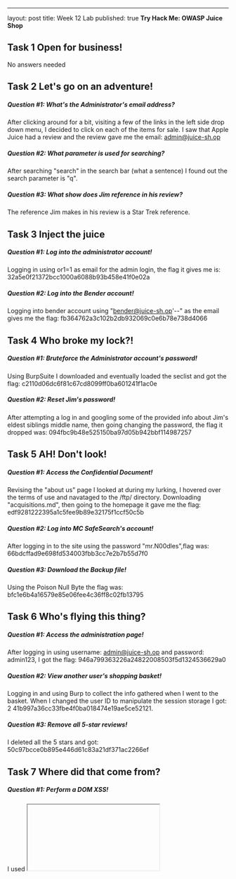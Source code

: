 ---
layout: post
title: Week 12 Lab
published: true
**Try Hack Me: OWASP Juice Shop**

## Task 1  Open for business!
No answers needed

## Task 2  Let's go on an adventure!

##### Question #1: What's the Administrator's email address?
After clicking around for a bit, visiting a few of the links in the left side drop down menu, I decided to click on each of the items for sale. I saw that Apple Juice had a review and the review gave me the email: admin@juice-sh.op

##### Question #2: What parameter is used for searching? 
After searching "search" in the search bar (what a sentence) I found out the search parameter is "q".

##### Question #3: What show does Jim reference in his review? 
The reference Jim makes in his review is a Star Trek reference.

## Task 3  Inject the juice

##### Question #1: Log into the administrator account!
Logging in using or1=1 as email for the admin login, the flag it gives me is: 32a5e0f21372bcc1000a6088b93b458e41f0e02a

##### Question #2: Log into the Bender account!
Logging into bender account using "bender@juice-sh.op'--" as the email gives me the flag: fb364762a3c102b2db932069c0e6b78e738d4066 

## Task 4  Who broke my lock?!

##### Question #1: Bruteforce the Administrator account's password!
Using BurpSuite I downloaded and eventually loaded the seclist and got the flag: c2110d06dc6f81c67cd8099ff0ba601241f1ac0e

##### Question #2: Reset Jim's password!
After attempting a log in and googling some of the provided info about Jim's eldest siblings middle name, then going changing the password, the flag it dropped was: 094fbc9b48e525150ba97d05b942bbf114987257

## Task 5  AH! Don't look!

##### Question #1: Access the Confidential Document!
Revising the "about us" page I looked at during my lurking, I hovered over the terms of use and navataged to the /ftp/ directory. Downloading "acquisitions.md", then going to the homepage it gave me the flag: edf9281222395a1c5fee9b89e32175f1ccf50c5b

##### Question #2: Log into MC SafeSearch's account!
After logging in to the site using the password "mr.N00dles",flag was:  66bdcffad9e698fd534003fbb3cc7e2b7b55d7f0

##### Question #3: Download the Backup file!
Using the Poison Null Byte the flag was: bfc1e6b4a16579e85e06fee4c36ff8c02fb13795

## Task 6  Who's flying this thing?

##### Question #1: Access the administration page!
After logging in using username: admin@juice-sh.op and  password: admin123, I got the flag: 946a799363226a24822008503f5d1324536629a0

##### Question #2: View another user's shopping basket!
Logging in and using Burp to collect the info gathered when I went to the basket. When I changed the user ID to manipulate the session storage I got: 2  41b997a36cc33fbe4f0ba018474e19ae5ce52121.

##### Question #3: Remove all 5-star reviews!
I deleted all the 5 stars and got: 50c97bcce0b895e446d61c83a21df371ac2266ef

## Task 7  Where did that come from?

##### Question #1: Perform a DOM XSS!
I used <iframe src="javascript:alert(`xss`)"> and got: 9aaf4bbea5c30d00a1f5bbcfce4db6d4b0efe0bf 

##### Question #2: Perform a persistent XSS!
I changed header to True-Client-IP <iframe src="javascript:alert(`xss`)"> and got: 149aa8ce13d7a4a8a931472308e269c94dc5f156

##### Question #3: After performing a reflected XSS: 23cefee1527bde039295b2616eeb29e1edc660a0
Access the /#/score-board/ page: 7efd3174f9dd5baa03a7882027f2824d2f72d86e
